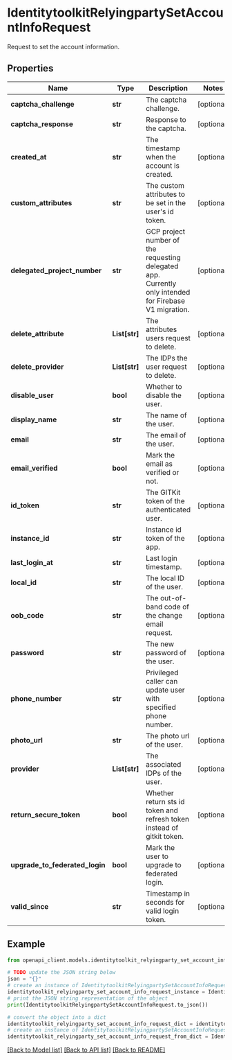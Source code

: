 # IdentitytoolkitRelyingpartySetAccountInfoRequest

Request to set the account information.

## Properties

Name | Type | Description | Notes
------------ | ------------- | ------------- | -------------
**captcha_challenge** | **str** | The captcha challenge. | [optional] 
**captcha_response** | **str** | Response to the captcha. | [optional] 
**created_at** | **str** | The timestamp when the account is created. | [optional] 
**custom_attributes** | **str** | The custom attributes to be set in the user&#39;s id token. | [optional] 
**delegated_project_number** | **str** | GCP project number of the requesting delegated app. Currently only intended for Firebase V1 migration. | [optional] 
**delete_attribute** | **List[str]** | The attributes users request to delete. | [optional] 
**delete_provider** | **List[str]** | The IDPs the user request to delete. | [optional] 
**disable_user** | **bool** | Whether to disable the user. | [optional] 
**display_name** | **str** | The name of the user. | [optional] 
**email** | **str** | The email of the user. | [optional] 
**email_verified** | **bool** | Mark the email as verified or not. | [optional] 
**id_token** | **str** | The GITKit token of the authenticated user. | [optional] 
**instance_id** | **str** | Instance id token of the app. | [optional] 
**last_login_at** | **str** | Last login timestamp. | [optional] 
**local_id** | **str** | The local ID of the user. | [optional] 
**oob_code** | **str** | The out-of-band code of the change email request. | [optional] 
**password** | **str** | The new password of the user. | [optional] 
**phone_number** | **str** | Privileged caller can update user with specified phone number. | [optional] 
**photo_url** | **str** | The photo url of the user. | [optional] 
**provider** | **List[str]** | The associated IDPs of the user. | [optional] 
**return_secure_token** | **bool** | Whether return sts id token and refresh token instead of gitkit token. | [optional] 
**upgrade_to_federated_login** | **bool** | Mark the user to upgrade to federated login. | [optional] 
**valid_since** | **str** | Timestamp in seconds for valid login token. | [optional] 

## Example

```python
from openapi_client.models.identitytoolkit_relyingparty_set_account_info_request import IdentitytoolkitRelyingpartySetAccountInfoRequest

# TODO update the JSON string below
json = "{}"
# create an instance of IdentitytoolkitRelyingpartySetAccountInfoRequest from a JSON string
identitytoolkit_relyingparty_set_account_info_request_instance = IdentitytoolkitRelyingpartySetAccountInfoRequest.from_json(json)
# print the JSON string representation of the object
print(IdentitytoolkitRelyingpartySetAccountInfoRequest.to_json())

# convert the object into a dict
identitytoolkit_relyingparty_set_account_info_request_dict = identitytoolkit_relyingparty_set_account_info_request_instance.to_dict()
# create an instance of IdentitytoolkitRelyingpartySetAccountInfoRequest from a dict
identitytoolkit_relyingparty_set_account_info_request_from_dict = IdentitytoolkitRelyingpartySetAccountInfoRequest.from_dict(identitytoolkit_relyingparty_set_account_info_request_dict)
```
[[Back to Model list]](../README.md#documentation-for-models) [[Back to API list]](../README.md#documentation-for-api-endpoints) [[Back to README]](../README.md)



